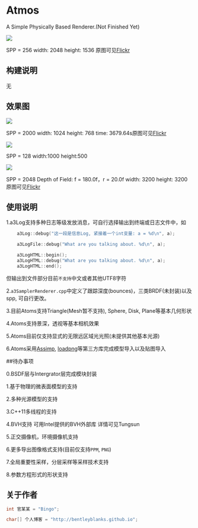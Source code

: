 # Atmos

A Simple Physically Based Renderer.(Not Finished Yet)

![](https://farm2.staticflickr.com/1549/26033000861_2fa780aaf5_o.png)

SPP = 256 width: 2048 height: 1536 原图可见[Flickr](https://www.flickr.com/photos/134486032@N03/26033000861/in/dateposted-public/)

## 构建说明

无


## 效果图

![](https://farm2.staticflickr.com/1532/25519761274_13b60a86a5_c.jpg)

SPP = 2000 width: 1024 height: 768 time: 3679.64s原图可见[Flickr](https://www.flickr.com/photos/134486032@N03/25519761274/in/dateposted-public/)

![](https://farm2.staticflickr.com/1540/25493615434_59b96306f5_z.jpg)

SPP = 128 width:1000 height:500

![](https://farm2.staticflickr.com/1486/25742938521_7161856337_z.jpg)

SPP = 2048 Depth of Field: f = 180.0f，r = 20.0f width: 3200 height: 3200 原图可见[Flickr](https://www.flickr.com/photos/134486032@N03/25742938521/in/dateposted-public/)


## 使用说明

1.a3Log支持多种日志等级发放消息，可自行选择输出到终端或日志文件中，如

```cpp
    a3Log::debug("这一段是信息Log, 紧接着一个int变量: a = %d\n", a);

    a3LogFile::debug("What are you talking about. %d\n", a);

    a3LogHTML::begin();
    a3LogHTML::debug("What are you talking about. %d\n", a);
    a3LogHTML::end();
```
但输出到文件部分目前```不支持```中文或者其他UTF8字符

2.```a3SamplerRenderer.cpp```中定义了跟踪深度(bounces)，三类BRDF(未封装)以及spp, 可自行更改。

3.目前Atoms支持Triangle(Mesh暂不支持), Sphere, Disk, Plane等基本几何形状

4.Atoms支持景深，透视等基本相机效果

5.Atoms目前仅支持显式的无限远区域光光照(未提供其他基本光源)

6.Atoms采用[Assimp](https://github.com/assimp/assimp), [loadpng](http://lodev.org/lodepng/)等第三方库完成模型导入以及贴图导入

##待办事项

0.BSDF层与Intergrator层完成模块封装

1.基于物理的微表面模型的支持

2.多种光源模型的支持

3.C++11多线程的支持

4.BVH支持 可用Intel提供的BVH外部库 详情可见Tungsun

5.正交摄像机，环境摄像机支持

6.更多导出图像格式支持(目前仅支持```PPM```, ```PNG```)

7.全局重要性采样，分层采样等采样技术支持

8.参数方程形式的形状支持


## 关于作者

``` cpp
int 官某某 = "Bingo";

char[] 个人博客 = "http://bentleyblanks.github.io";
```

